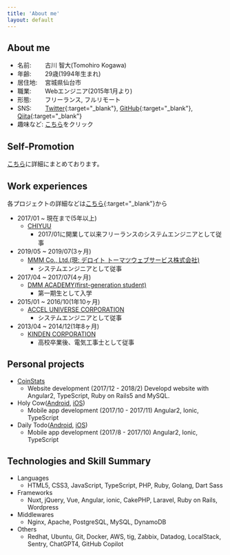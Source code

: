 ```yaml
---
title: 'About me'
layout: default
---
```


## About me
- 名前: 　　古川 智大(Tomohiro Kogawa)
- 年齢: 　　29歳(1994年生まれ)
- 居住地: 　宮城県仙台市
- 職業: 　　Webエンジニア(2015年1月より)
- 形態: 　　フリーランス, フルリモート
- SNS: 　　[Twitter](https://twitter.com/tmhr94){:target="_blank"}, [GitHub](https://github.com/tmhr94){:target="_blank"}, [Qiita](https://qiita.com/tmhr94){:target="_blank"}
- 趣味など: [こちら](/pages/about-me)をクリック

## Self-Promotion
[こちら](/pages/self-promotion)に詳細にまとめております。

## Work experiences
各プロジェクトの詳細などは[こちら](https://docs.google.com/spreadsheets/d/1mZBtDzYr1rLVHNHTNIflXxASFTjWeu1xmsuQN5BzQzE/edit#gid=0){:target="_blank"}から

- 2017/01 ~ 現在まで(5年以上)
  - [CHIYUU](https://chiyuu-official.com/)
    - 2017/01に開業して以来フリーランスのシステムエンジニアとして従事
- 2019/05 ~ 2019/07(3ヶ月)
  - [MMM Co., Ltd.(現: デロイト トーマツウェブサービス株式会社)](https://mmmcorp.co.jp/)
    - システムエンジニアとして従事
- 2017/04 ~ 2017/07(4ヶ月)
  - [DMM ACADEMY(first-generation student)](https://dmm.academy/)
    - 第一期生として入学
- 2015/01 ~ 2016/10(1年10ヶ月)
  - [ACCEL UNIVERSE CORPORATION](https://www.acceluniverse.com/)
    - システムエンジニアとして従事
- 2013/04 ~ 2014/12(1年8ヶ月)
  - [KINDEN CORPORATION](https://www.kinden.co.jp/)
    - 高校卒業後、電気工事士として従事

## Personal projects
- [CoinStats](/pages/coin-stats/)
  - Website development (2017/12 - 2018/2) Developd website with Angular2, TypeScript, Ruby on Rails5 and MySQL.
- Holy Cow([Android](https://play.google.com/store/apps/details?id=com.kogawawork.holycow&hl=ja), [iOS](https://itunes.apple.com/jp/app/holy-cow/id1323714301?l=ja&ls=1&mt=8))
  - Mobile app development (2017/10 - 2017/11) Angular2, Ionic, TypeScript
- Daily Todo([Android](https://play.google.com/store/apps/details?id=com.ionicframework.everydaytodo880856&hl=ja), [iOS](https://apps.apple.com/jp/app/daily-todo/id1296569907?l=en))
  - Mobile app development (2017/8 - 2017/10) Angular2, Ionic, TypeScript

## Technologies and Skill Summary
- Languages
  - HTML5, CSS3, JavaScript, TypeScript, PHP, Ruby, Golang, Dart Sass
- Frameworks
  - Nuxt, jQuery, Vue, Angular, ionic, CakePHP, Laravel, Ruby on Rails, Wordpress
- Middlewares
  - Nginx, Apache, PostgreSQL, MySQL, DynamoDB
- Others
  - Redhat, Ubuntu, Git, Docker, AWS, tig, Zabbix, Datadog, LocalStack, Sentry, ChatGPT4, GitHub Copilot
